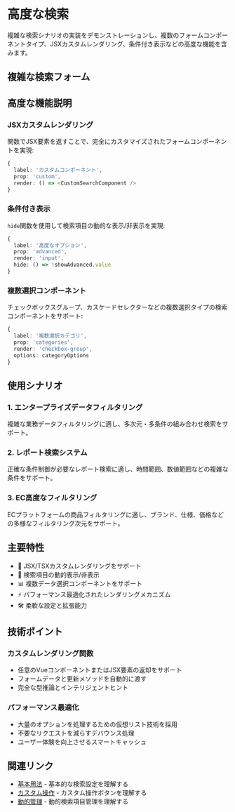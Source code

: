 # 高度な検索

複雑な検索シナリオの実装をデモンストレーションし、複数のフォームコンポーネントタイプ、JSXカスタムレンダリング、条件付き表示などの高度な機能を含みます。

## 複雑な検索フォーム

<DemoPreview dir="demos/ma-search/advanced-search" />

## 高度な機能説明

### JSXカスタムレンダリング
関数でJSX要素を返すことで、完全にカスタマイズされたフォームコンポーネントを実現:

```typescript
{
  label: 'カスタムコンポーネント',
  prop: 'custom',
  render: () => <CustomSearchComponent />
}
```

### 条件付き表示
`hide`関数を使用して検索項目の動的な表示/非表示を実現:

```typescript
{
  label: '高度なオプション',
  prop: 'advanced',
  render: 'input',
  hide: () => !showAdvanced.value
}
```

### 複数選択コンポーネント
チェックボックスグループ、カスケードセレクターなどの複数選択タイプの検索コンポーネントをサポート:

```typescript
{
  label: '複数選択カテゴリ',
  prop: 'categories',
  render: 'checkbox-group',
  options: categoryOptions
}
```

## 使用シナリオ

### 1. エンタープライズデータフィルタリング
複雑な業務データフィルタリングに適し、多次元・多条件の組み合わせ検索をサポート。

### 2. レポート検索システム  
正確な条件制御が必要なレポート検索に適し、時間範囲、数値範囲などの複雑な条件をサポート。

### 3. EC高度なフィルタリング
ECプラットフォームの商品フィルタリングに適し、ブランド、仕様、価格などの多様なフィルタリング次元をサポート。

## 主要特性

- 🎯 JSX/TSXカスタムレンダリングをサポート
- 🔄 検索項目の動的表示/非表示
- 📊 複数データ選択コンポーネントをサポート
- ⚡ パフォーマンス最適化されたレンダリングメカニズム
- 🛠 柔軟な設定と拡張能力

## 技術ポイント

### カスタムレンダリング関数
- 任意のVueコンポーネントまたはJSX要素の返却をサポート
- フォームデータと更新メソッドを自動的に渡す
- 完全な型推論とインテリジェントヒント

### パフォーマンス最適化
- 大量のオプションを処理するための仮想リスト技術を採用
- 不要なリクエストを減らすデバウンス処理
- ユーザー体験を向上させるスマートキャッシュ

## 関連リンク

- [基本用法](./basic-usage) - 基本的な検索設定を理解する
- [カスタム操作](./custom-actions) - カスタム操作ボタンを理解する
- [動的管理](./dynamic-items) - 動的検索項目管理を理解する